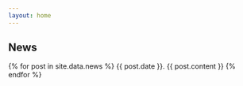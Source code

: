 ```yaml
---
layout: home
---
```

## News
{% for post in site.data.news %}
{{ post.date }}. {{ post.content }}
{% endfor %}
